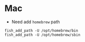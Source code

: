 # Mac
- Need add `homebrew` path
```
fish_add_path -U /opt/homebrew/bin
fish_add_path -U /opt/homebrew/sbin
```

